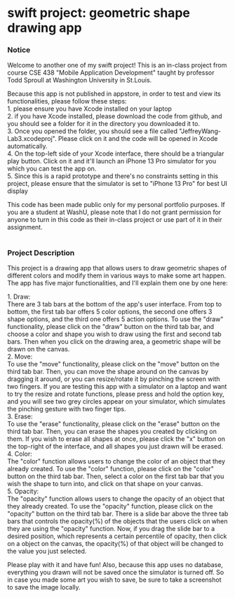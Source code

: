 # swift project: geometric shape drawing app

<h3>Notice</h3>
<p>
Welcome to another one of my swift project! This is an in-class project from course CSE 438 "Mobile Application Development" taught by professor Todd Sproull at Washington University in St.Louis.
</p>
<p>
Because this app is not published in appstore, in order to test and view its functionalities, please follow these steps:<br>
1. please ensure you have Xcode installed on your laptop<br>
2. if you have Xcode installed, please download the code from github, and you should see a folder for it in the directory you downloaded it to.<br>
3. Once you opened the folder, you should see a file called "JeffreyWang-Lab3.xcodeproj". Please click on it and the code will be opened in Xcode automatically.<br>
4. On the top-left side of your Xcode interface, there should be a triangular play button. Click on it and it'll launch an iPhone 13 Pro simulator for you which you can test the app on.<br>
5. Since this is a rapid prototype and there's no constraints setting in this project, please ensure that the simulator is set to "iPhone 13 Pro" for best UI display<br>
</p>
<p>
This code has been made public only for my personal portfolio purposes. If you are a student at WashU, please note that I do not grant permission for anyone to turn in this code as their in-class project or use part of it in their assignment.
</p>

#

<h3>Project Description</h3>
<p>
This project is a drawing app that allows users to draw geometric shapes of different colors and modify them in various ways to make some art happen. The app has five major functionalities, and I'll explain them one by one here:<br></p>
<p>
1. Draw:<br>
There are 3 tab bars at the bottom of the app's user interface. From top to bottom, the first tab bar offers 5 color options, the second one offers 3 shape options, and the third one offers 5 action options. To use the "draw" functionality, please click on the "draw" button on the third tab bar, and choose a color and shape you wish to draw using the first and second tab bars. Then when you click on the drawing area, a geometric shape will be drawn on the canvas.<br>
2. Move:<br>
To use the "move" functionality, please click on the "move" button on the third tab bar. Then, you can move the shape around on the canvas by dragging it around, or you can resize/rotate it by pinching the screen with two fingers. If you are testing this app with a simulator on a laptop and want to try the resize and rotate functions, please press and hold the option key, and you will see two grey circles appear on your simulator, which simulates the pinching gesture with two finger tips.<br>
3. Erase:<br>
To use the "erase" functionality, please click on the "erase" button on the third tab bar. Then, you can erase the shapes you created by clicking on them. If you wish to erase all shapes at once, please click the "x" button on the top-right of the interface, and all shapes you just drawn will be erased.<br>
4. Color:<br>
The "color" function allows users to change the color of an object that they already created. To use the "color" function, please click on the "color" button on the third tab bar. Then, select a color on the first tab bar that you wish the shape to turn into, and click on that shape on your canvas.<br>
5. Opacity:<br>
The "opacity" function allows users to change the opacity of an object that they already created. To use the "opacity" function, please click on the "opacity" button on the third tab bar. There is a slide bar above the three tab bars that controls the opacity(%) of the objects that the users click on when they are using the "opacity" function. Now, if you drag the slide bar to a desired position, which represents a certain percentile of opacity, then click on a object on the canvas, the opacity(%) of that object will be changed to the value you just selected.<br>
</p>
<p>
Please play with it and have fun! Also, because this app uses no database, everything you drawn will not be saved once the simulator is turned off. So in case you made some art you wish to save, be sure to take a screenshot to save the image locally.
</p>
